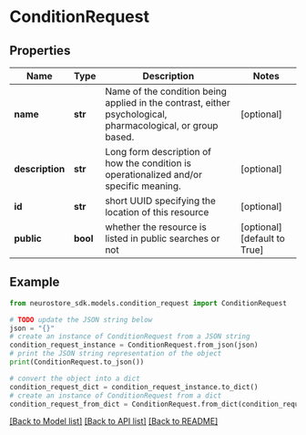 # ConditionRequest


## Properties

Name | Type | Description | Notes
------------ | ------------- | ------------- | -------------
**name** | **str** | Name of the condition being applied in the contrast, either psychological, pharmacological, or group based. | [optional] 
**description** | **str** | Long form description of how the condition is operationalized and/or specific meaning. | [optional] 
**id** | **str** | short UUID specifying the location of this resource | [optional] 
**public** | **bool** | whether the resource is listed in public searches or not | [optional] [default to True]

## Example

```python
from neurostore_sdk.models.condition_request import ConditionRequest

# TODO update the JSON string below
json = "{}"
# create an instance of ConditionRequest from a JSON string
condition_request_instance = ConditionRequest.from_json(json)
# print the JSON string representation of the object
print(ConditionRequest.to_json())

# convert the object into a dict
condition_request_dict = condition_request_instance.to_dict()
# create an instance of ConditionRequest from a dict
condition_request_from_dict = ConditionRequest.from_dict(condition_request_dict)
```
[[Back to Model list]](../README.md#documentation-for-models) [[Back to API list]](../README.md#documentation-for-api-endpoints) [[Back to README]](../README.md)


